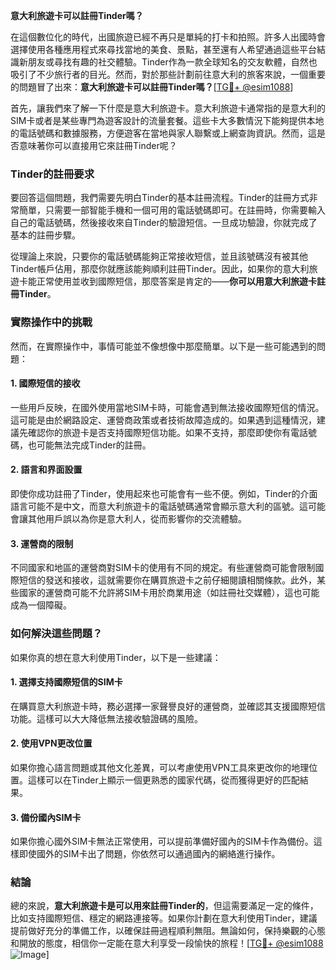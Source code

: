 **意大利旅遊卡可以註冊Tinder嗎？**

在這個數位化的時代，出國旅遊已經不再只是單純的打卡和拍照。許多人出國時會選擇使用各種應用程式來尋找當地的美食、景點，甚至還有人希望通過這些平台結識新朋友或尋找有趣的社交體驗。Tinder作為一款全球知名的交友軟體，自然也吸引了不少旅行者的目光。然而，對於那些計劃前往意大利的旅客來說，一個重要的問題冒了出來：**意大利旅遊卡可以註冊Tinder嗎？**[[TG💪+ @esim1088](https://t.me/s/esim1088)]

首先，讓我們來了解一下什麼是意大利旅遊卡。意大利旅遊卡通常指的是意大利的SIM卡或者是某些專門為遊客設計的流量套餐。這些卡大多數情況下能夠提供本地的電話號碼和數據服務，方便遊客在當地與家人聯繫或上網查詢資訊。然而，這是否意味著你可以直接用它來註冊Tinder呢？

### Tinder的註冊要求

要回答這個問題，我們需要先明白Tinder的基本註冊流程。Tinder的註冊方式非常簡單，只需要一部智能手機和一個可用的電話號碼即可。在註冊時，你需要輸入自己的電話號碼，然後接收來自Tinder的驗證短信。一旦成功驗證，你就完成了基本的註冊步驟。

從理論上來說，只要你的電話號碼能夠正常接收短信，並且該號碼沒有被其他Tinder帳戶佔用，那麼你就應該能夠順利註冊Tinder。因此，如果你的意大利旅遊卡能正常使用並收到國際短信，那麼答案是肯定的——**你可以用意大利旅遊卡註冊Tinder**。

### 實際操作中的挑戰

然而，在實際操作中，事情可能並不像想像中那麼簡單。以下是一些可能遇到的問題：

#### 1. **國際短信的接收**
   一些用戶反映，在國外使用當地SIM卡時，可能會遇到無法接收國際短信的情況。這可能是由於網路設定、運營商政策或者技術故障造成的。如果遇到這種情況，建議先確認你的旅遊卡是否支持國際短信功能。如果不支持，那麼即使你有電話號碼，也可能無法完成Tinder的註冊。

#### 2. **語言和界面設置**
   即使你成功註冊了Tinder，使用起來也可能會有一些不便。例如，Tinder的介面語言可能不是中文，而意大利旅遊卡的電話號碼通常會顯示意大利的區號。這可能會讓其他用戶誤以為你是意大利人，從而影響你的交流體驗。

#### 3. **運營商的限制**
   不同國家和地區的運營商對SIM卡的使用有不同的規定。有些運營商可能會限制國際短信的發送和接收，這就需要你在購買旅遊卡之前仔細閱讀相關條款。此外，某些國家的運營商可能不允許將SIM卡用於商業用途（如註冊社交媒體），這也可能成為一個障礙。

### 如何解決這些問題？

如果你真的想在意大利使用Tinder，以下是一些建議：

#### 1. **選擇支持國際短信的SIM卡**
   在購買意大利旅遊卡時，務必選擇一家聲譽良好的運營商，並確認其支援國際短信功能。這樣可以大大降低無法接收驗證碼的風險。

#### 2. **使用VPN更改位置**
   如果你擔心語言問題或其他文化差異，可以考慮使用VPN工具來更改你的地理位置。這樣可以在Tinder上顯示一個更熟悉的國家代碼，從而獲得更好的匹配結果。

#### 3. **備份國內SIM卡**
   如果你擔心國外SIM卡無法正常使用，可以提前準備好國內的SIM卡作為備份。這樣即使國外的SIM卡出了問題，你依然可以通過國內的網絡進行操作。

### 結論

總的來說，**意大利旅遊卡是可以用來註冊Tinder的**，但這需要滿足一定的條件，比如支持國際短信、穩定的網路連接等。如果你計劃在意大利使用Tinder，建議提前做好充分的準備工作，以確保註冊過程順利無阻。無論如何，保持樂觀的心態和開放的態度，相信你一定能在意大利享受一段愉快的旅程！[[TG💪+ @esim1088](https://t.me/s/esim1088) ![Image](https://i.postimg.cc/4NQfJmqS/Snipaste-2025-05-13-00-14-12.png)]